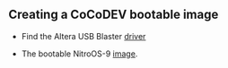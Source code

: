 ## Creating a CoCoDEV bootable image

* Find the Altera USB Blaster [driver](https://www.terasic.com.tw/wiki/Altera_USB_Blaster_Driver_Installation_Instructions)

* The bootable NitroOS-9 [image]().